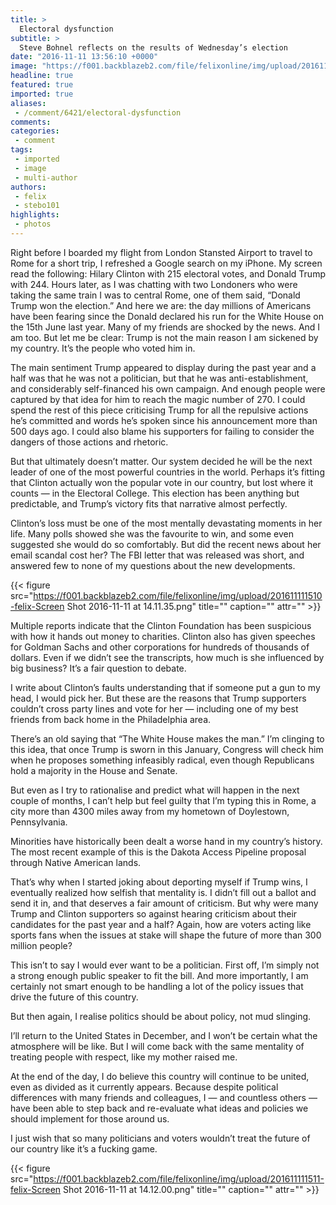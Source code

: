 ```yaml
---
title: >
  Electoral dysfunction
subtitle: >
  Steve Bohnel reflects on the results of Wednesday’s election
date: "2016-11-11 13:56:10 +0000"
image: "https://f001.backblazeb2.com/file/felixonline/img/upload/201611111510-felix-Screen Shot 2016-11-11 at 14.11.22.png"
headline: true
featured: true
imported: true
aliases:
 - /comment/6421/electoral-dysfunction
comments:
categories:
 - comment
tags:
 - imported
 - image
 - multi-author
authors:
 - felix
 - stebo101
highlights:
 - photos
---
```


Right before I boarded my flight from London Stansted Airport to travel to Rome for a short trip, I refreshed a Google search on my iPhone. My screen read the following: Hilary Clinton with 215 electoral votes, and Donald Trump with 244. Hours later, as I was chatting with two Londoners who were taking the same train I was to central Rome, one of them said, “Donald Trump won the election.” And here we are: the day millions of Americans have been fearing since the Donald declared his run for the White House on the 15th June last year. Many of my friends are shocked by the news. And I am too. But let me be clear: Trump is not the main reason I am sickened by my country. It’s the people who voted him in.

The main sentiment Trump appeared to display during the past year and a half was that he was not a politician, but that he was anti-establishment, and considerably self-financed his own campaign. And enough people were captured by that idea for him to reach the magic number of 270.
I could spend the rest of this piece criticising Trump for all the repulsive actions he’s committed and words he’s spoken since his announcement more than 500 days ago. I could also blame his supporters for failing to consider the dangers of those actions and rhetoric.

But that ultimately doesn’t matter. Our system decided he will be the next leader of one of the most powerful countries in the world. Perhaps it’s fitting that Clinton actually won the popular vote in our country, but lost where it counts — in the Electoral College. This election has been anything but predictable, and Trump’s victory fits that narrative almost perfectly.

Clinton’s loss must be one of the most mentally devastating moments in her life. Many polls showed she was the favourite to win, and some even suggested she would do so comfortably. But did the recent news about her email scandal cost her? The FBI letter that was released was short, and answered few to none of my questions about the new developments.

{{< figure src="https://f001.backblazeb2.com/file/felixonline/img/upload/201611111510-felix-Screen Shot 2016-11-11 at 14.11.35.png" title="" caption="" attr="" >}}

Multiple reports indicate that the Clinton Foundation has been suspicious with how it hands out money to charities. Clinton also has given speeches for Goldman Sachs and other corporations for hundreds of thousands of dollars. Even if we didn’t see the transcripts, how much is she influenced by big business? It’s a fair question to debate.

I write about Clinton’s faults understanding that if someone put a gun to my head, I would pick her. But these are the reasons that Trump supporters couldn’t cross party lines and vote for her — including one of my best friends from back home in the Philadelphia area.

There’s an old saying that “The White House makes the man.” I’m clinging to this idea, that once Trump is sworn in this January, Congress will check him when he proposes something infeasibly radical, even though Republicans hold a majority in the House and Senate.

But even as I try to rationalise and predict what will happen in the next couple of months, I can’t help but feel guilty that I’m typing this in Rome, a city more than 4300 miles away from my hometown of Doylestown, Pennsylvania.

Minorities have historically been dealt a worse hand in my country’s history. The most recent example of this is the Dakota Access Pipeline proposal through Native American lands.

That’s why when I started joking about deporting myself if Trump wins, I eventually realized how selfish that mentality is.
I didn’t fill out a ballot and send it in, and that deserves a fair amount of criticism. But why were many Trump and Clinton supporters so against hearing criticism about their candidates for the past year and a half? Again, how are voters acting like sports fans when the issues at stake will shape the future of more than 300 million people?

This isn’t to say I would ever want to be a politician. First off, I’m simply not a strong enough public speaker to fit the bill. And more importantly, I am certainly not smart enough to be handling a lot of the policy issues that drive the future of this country.

But then again, I realise politics should be about policy, not mud slinging.

I’ll return to the United States in December, and I won’t be certain what the atmosphere will be like. But I will come back with the same mentality of treating people with respect, like my mother raised me.

At the end of the day, I do believe this country will continue to be united, even as divided as it currently appears. Because despite political differences with many friends and colleagues, I — and countless others — have been able to step back and re-evaluate what ideas and policies we should implement for those around us.

I just wish that so many politicians and voters wouldn’t treat the future of our country like it’s a fucking game.

{{< figure src="https://f001.backblazeb2.com/file/felixonline/img/upload/201611111511-felix-Screen Shot 2016-11-11 at 14.12.00.png" title="" caption="" attr="" >}}
